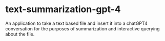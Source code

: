 # text-summarization-gpt-4
An application to take a text based file and insert it into a chatGPT4 conversation for the purposes of summarization and interactive querying about the file.
